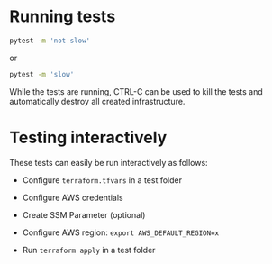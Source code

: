 # Running tests

```sh
pytest -m 'not slow'
```
or

```sh
pytest -m 'slow'
```

While the tests are running, CTRL-C can be used to kill the tests and automatically destroy all created infrastructure.

# Testing interactively

These tests can easily be run interactively as follows:

- Configure `terraform.tfvars` in a test folder

- Configure AWS credentials

- Create SSM Parameter (optional)

- Configure AWS region: `export AWS_DEFAULT_REGION=x`

- Run `terraform apply` in a test folder
